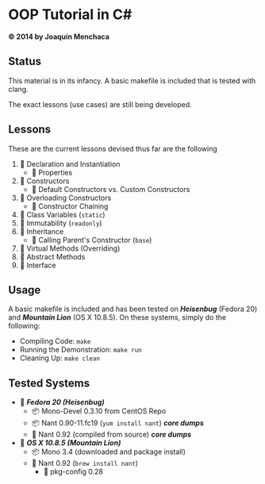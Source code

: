 # OOP Tutorial in C#
**© 2014 by Joaquín Menchaca**

## Status

This material is in its infancy. A basic makefile is included that is tested with clang.

The exact lessons (use cases) are still being developed.

## Lessons

These are the current lessons devised thus far are the following

 1. :green_book: Declaration and Instantiation
    * :page_facing_up: Properties
 2. :green_book: Constructors
     * :page_facing_up: Default Constructors vs. Custom Constructors
 3. :green_book: Overloading Constructors
    * :page_facing_up: Constructor Chaining
 4. :green_book: Class Variables (`static`)
 5. :green_book: Immutability (`readonly`)
 6. :green_book: Inheritance
    * :page_facing_up: Calling Parent's Constructor (`base`)
 7. :green_book: Virtual Methods (Overriding)
 8. :green_book: Abstract Methods
 9. :green_book: Interface

## Usage

A basic makefile is included and has been tested on ***Heisenbug*** (Fedora 20) and ***Mountain Lion*** (OS X 10.8.5).  On these systems, simply do the following:

* Compiling Code: `make`
* Running the Demonstration: `make run`
* Cleaning Up: `make clean`

## Tested Systems

* :dvd: _**Fedora 20 (Heisenbug)**_
  * :package: Mono-Devel 0.3.10 from CentOS Repo
  * :package: Nant 0.90-11.fc19 (`yum install nant`) ***core dumps***
  * :scroll: Nant 0.92 (compiled from source) ***core dumps***
* :dvd: _**OS X 10.8.5 (Mountain Lion)**_
  * :package: Mono 3.4 (downloaded and package install)
  * :beer: Nant 0.92 (`brew install nant`)
    * :beer: pkg-config 0.28
